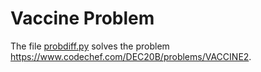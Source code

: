 # Vaccine Problem

The file [probdiff.py](probdiff.py) solves the problem https://www.codechef.com/DEC20B/problems/VACCINE2.